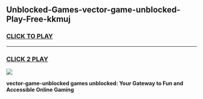 
## Unblocked-Games-vector-game-unblocked-Play-Free-kkmuj
<h3>
<a href="https://premium76.site?title=vector-game-unblocked&ref=10A">CLICK TO PLAY</a></h3>
<hr>

<h3>
<a href="https://premium76.site?title=vector-game-unblocked&ref=10A">CLICK 2 PLAY</a>
  
</h3>

<a href="https://premium76.site?title=vector-game-unblocked&ref=10A"><img src="https://clearcache.store/games.png"></a>


**vector-game-unblocked games unblocked: Your Gateway to Fun and Accessible Online Gaming**
